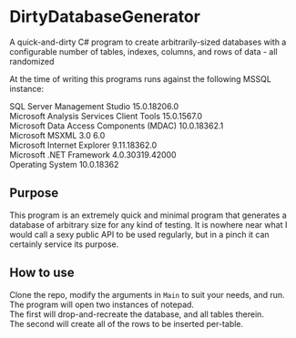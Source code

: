 # DirtyDatabaseGenerator
A quick-and-dirty C# program to create arbitrarily-sized databases with a configurable number of tables, indexes, columns, and rows of data - all randomized

At the time of writing this programs runs against the following MSSQL instance:

SQL Server Management Studio						15.0.18206.0  
Microsoft Analysis Services Client Tools						15.0.1567.0  
Microsoft Data Access Components (MDAC)						10.0.18362.1  
Microsoft MSXML						3.0 6.0   
Microsoft Internet Explorer						9.11.18362.0  
Microsoft .NET Framework						4.0.30319.42000  
Operating System						10.0.18362  

## Purpose
This program is an extremely quick and minimal program that generates a database of arbitrary size for any kind of testing.
It is nowhere near what I would call a sexy public API to be used regularly, but in a pinch it can certainly
service its purpose.

## How to use
Clone the repo, modify the arguments in `Main` to suit your needs, and run. The program will open two instances of notepad.  
The first will drop-and-recreate the database, and all tables therein.  
The second will create all of the rows to be inserted per-table.
